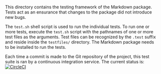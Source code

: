 This directory contains the testing framework of the Markdown package. Tests
act as an ensurance that changes to the package did not introduce new bugs.

The `test.sh` shell script is used to run the individual tests. To run one or
more tests, execute the `test.sh` script with the pathnames of one or more test
files as the arguments. Test files can be recognized by the `.test` suffix and
reside inside the `testfiles/` directory. The Markdown package needs to be
installed to run the tests.

Each time a commit is made to the Git repository of the project, this test
suite is ran by a continuous integration service. The current status is:
[![CircleCI](https://circleci.com/gh/Witiko/markdown/tree/master.svg)][CircleCI]

 [CircleCI]: https://circleci.com/gh/Witiko/markdown/tree/master (CircleCI)

